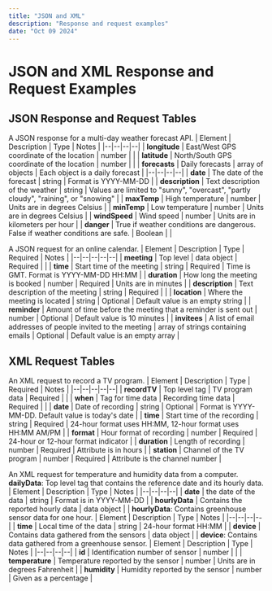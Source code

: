 ```yaml
---
title: "JSON and XML"
description: "Response and request examples"
date: "Oct 09 2024"
---
```


# JSON and XML Response and Request Examples

## JSON Response and Request Tables
A JSON response for a multi-day weather forecast API.
| Element | Description | Type | Notes |
|--|--|--|--|
| **longitude** | East/West GPS coordinate of the location | number |  |
| **latitude** | North/South GPS coordinate of the location | number |  |
| **forecasts** | Daily forecasts | array of objects | Each object is a daily forecast |
|--|--|--|--|
| **date** | The date of the forecast | string | Format is YYYY-MM-DD |
| **description** | Text description of the weather | string | Values are limited to "sunny", "overcast", "partly cloudy", "raining", or "snowing" |
| **maxTemp** | High temperature | number | Units are in degrees Celsius |
| **minTemp** | Low temperature | number | Units are in degrees Celsius |
| **windSpeed** | Wind speed | number | Units are in kilometers per hour |
| **danger** | True if weather conditions are dangerous. False if weather conditions are safe. | Boolean |  |

A JSON request for an online calendar.
| Element | Description | Type | Required | Notes |
|--|--|--|--|--|
| **meeting** | Top level | data object | Required |  |
| **time** | Start time of the meeting | string | Required | Time is GMT. Format is YYYY-MM-DD HH:MM |
| **duration** | How long the meeting is booked | number | Required | Units are in minutes |
| **description** | Text description of the meeting | string | Required |  |
| **location** | Where the meeting is located | string | Optional | Default value is an empty string |
| **reminder** | Amount of time before the meeting that a reminder is sent out | number | Optional | Default value is 10 minutes |
| **invitees** | A list of email addresses of people invited to the meeting | array of strings containing emails | Optional | Default value is an empty array |

## XML Request Tables
An XML request to record a TV program.
| Element | Description | Type | Required | Notes |
|--|--|--|--|--|
| **recordTV** | Top level tag | TV program data | Required |  |
| **when** | Tag for time data | Recording time data | Required |  |
| **date** | Date of recording | string | Optional | Format is YYYY-MM-DD. Default value is today's date |
| **time** | Start time of the recording | string | Required | 24-hour format uses HH:MM, 12-hour format uses HH:MM AM/PM |
| **format** | Hour format of recording | number | Required | 24-hour or 12-hour format indicator |
| **duration** | Length of recording | number | Required | Attribute is in hours |
| **station** | Channel of the TV program | number | Required | Attribute is the channel number |

An XML request for temperature and humidity data from a computer.
**dailyData**: Top level tag that contains the reference date and its hourly data.
| Element | Description | Type | Notes |
|--|--|--|--|
| **date** | the date of the data | string | Format is in YYYY-MM-DD |
| **hourlyData** | Contains the reported hourly data | data object |  |
**hourlyData**: Contains greenhouse sensor data for one hour.
| Element | Description | Type | Notes |
|--|--|--|--|
| **time** | Local time of the data | string | 24-hour format HH:MM |
| **device** | Contains data gathered from the sensors | data object |  |
**device**: Contains data gathered from a greenhouse sensor.
| Element | Description | Type | Notes |
|--|--|--|--|
| **id** | Identification number of sensor | number |  |
| **temperature** | Temperature reported by the sensor | number | Units are in degrees Fahrenheit |
| **humidity** | Humidity reported by the sensor | number | Given as a percentage |
